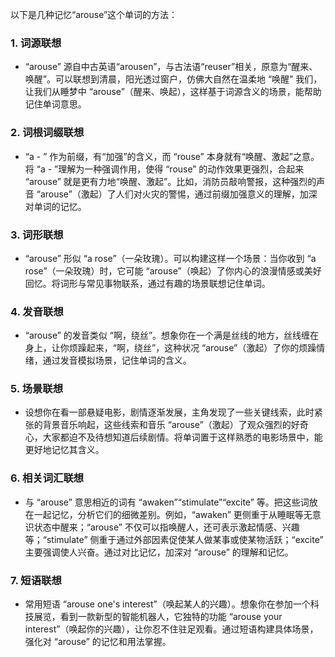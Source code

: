 以下是几种记忆“arouse”这个单词的方法：

### 1. 词源联想
 - “arouse” 源自中古英语“arousen”，与古法语“reuser”相关，原意为“醒来、唤醒”。可以联想到清晨，阳光透过窗户，仿佛大自然在温柔地 “唤醒” 我们，让我们从睡梦中 “arouse”（醒来、唤起），这样基于词源含义的场景，能帮助记住单词意思。

### 2. 词根词缀联想
 - “a - ” 作为前缀，有“加强”的含义，而 “rouse” 本身就有“唤醒、激起”之意。将 “a - ”理解为一种强调作用，使得 “rouse” 的动作效果更强烈，合起来 “arouse” 就是更有力地“唤醒、激起”。比如，消防员敲响警报，这种强烈的声音 “arouse”（激起）了人们对火灾的警惕，通过前缀加强意义的理解，加深对单词的记忆。

### 3. 词形联想
 - “arouse” 形似 “a rose”（一朵玫瑰）。可以构建这样一个场景：当你收到 “a rose”（一朵玫瑰）时，它可能 “arouse”（唤起）了你内心的浪漫情感或美好回忆。将词形与常见事物联系，通过有趣的场景联想记住单词。

### 4. 发音联想
 - “arouse” 的发音类似 “啊，绕丝”。想象你在一个满是丝线的地方，丝线缠在身上，让你烦躁起来，“啊，绕丝”，这种状况 “arouse”（激起）了你的烦躁情绪，通过发音模拟场景，记住单词的含义。

### 5. 场景联想
 - 设想你在看一部悬疑电影，剧情逐渐发展，主角发现了一些关键线索，此时紧张的背景音乐响起，这些线索和音乐 “arouse”（激起）了观众强烈的好奇心，大家都迫不及待想知道后续剧情。将单词置于这样熟悉的电影场景中，能更好地记忆其含义。

### 6. 相关词汇联想
 - 与 “arouse” 意思相近的词有 “awaken”“stimulate”“excite” 等。把这些词放在一起记忆，分析它们的细微差别。例如，“awaken” 更侧重于从睡眠等无意识状态中醒来；“arouse” 不仅可以指唤醒人，还可表示激起情感、兴趣等；“stimulate” 侧重于通过外部因素促使某人做某事或使某物活跃；“excite” 主要强调使人兴奋。通过对比记忆，加深对 “arouse” 的理解和记忆。

### 7. 短语联想
 - 常用短语 “arouse one's interest”（唤起某人的兴趣）。想象你在参加一个科技展览，看到一款新型的智能机器人，它独特的功能 “arouse your interest”（唤起你的兴趣），让你忍不住驻足观看。通过短语构建具体场景，强化对 “arouse” 的记忆和用法掌握。 
